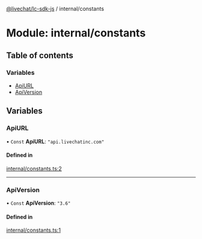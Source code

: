 [@livechat/lc-sdk-js](../README.md) / internal/constants

# Module: internal/constants

## Table of contents

### Variables

- [ApiURL](internal_constants.md#apiurl)
- [ApiVersion](internal_constants.md#apiversion)

## Variables

### ApiURL

• `Const` **ApiURL**: ``"api.livechatinc.com"``

#### Defined in

[internal/constants.ts:2](https://github.com/livechat/lc-sdk-js/blob/a3fdde0/src/internal/constants.ts#L2)

___

### ApiVersion

• `Const` **ApiVersion**: ``"3.6"``

#### Defined in

[internal/constants.ts:1](https://github.com/livechat/lc-sdk-js/blob/a3fdde0/src/internal/constants.ts#L1)

